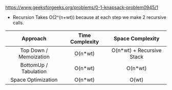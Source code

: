 https://www.geeksforgeeks.org/problems/0-1-knapsack-problem0945/1

- Recursion Takes O(2^(n+wt)) because at each step we make 2 recursive calls.

|        Approach        | Time Complexity |      Space Complexity      |
| :--------------------: | :-------------: | :------------------------: |
| Top Down / Memoization |    O(n\*wt)     | O(n\*wt) + Recursive Stack |
| BottomUp / Tabulation  |    O(n\*wt)     |          O(n\*wt)          |
|   Space Optimization   |    O(n\*wt)     |           O(wt)            |
